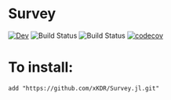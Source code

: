 # Survey

[![Dev](https://img.shields.io/badge/docs-dev-blue.svg)](https://xKDR.github.io/Survey.jl/dev)
![Build Status](https://github.com/xKDR/Survey.jl/actions/workflows/ci.yml/badge.svg)
![Build Status](https://github.com/xKDR/Survey.jl/actions/workflows/documentation.yml/badge.svg)
[![codecov](https://codecov.io/gh/xKDR/Survey}.jl/branch/main/graph/badge.svg?token=4PFSF47BT2)](https://codecov.io/gh/xKDR/Survey.jl)

# To install:

    add "https://github.com/xKDR/Survey.jl.git"
